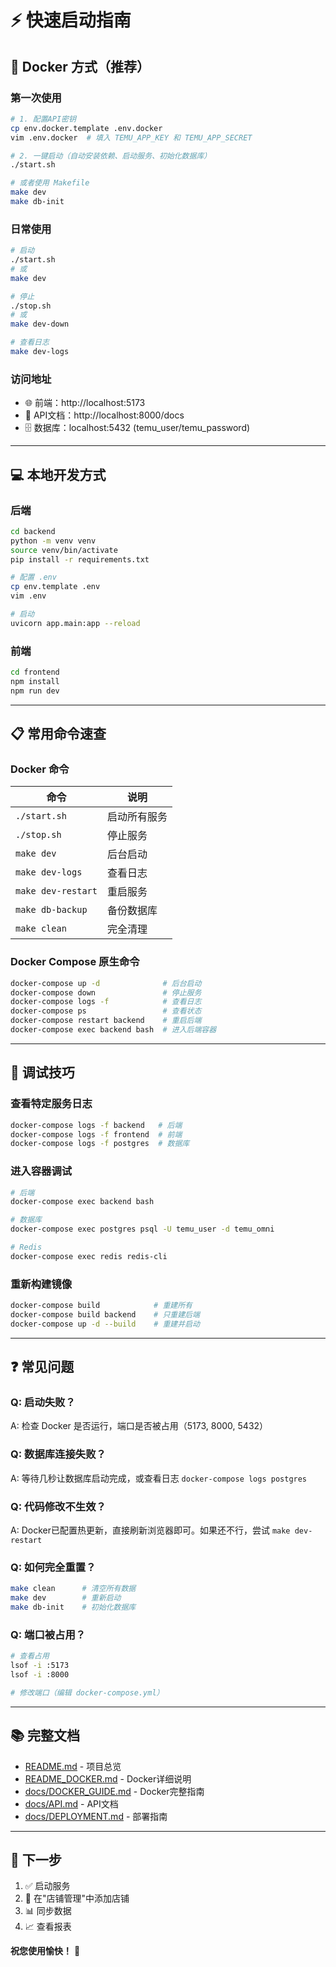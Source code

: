 # ⚡ 快速启动指南

## 🐳 Docker 方式（推荐）

### 第一次使用

```bash
# 1. 配置API密钥
cp env.docker.template .env.docker
vim .env.docker  # 填入 TEMU_APP_KEY 和 TEMU_APP_SECRET

# 2. 一键启动（自动安装依赖、启动服务、初始化数据库）
./start.sh

# 或者使用 Makefile
make dev
make db-init
```

### 日常使用

```bash
# 启动
./start.sh
# 或
make dev

# 停止
./stop.sh
# 或
make dev-down

# 查看日志
make dev-logs
```

### 访问地址

- 🌐 前端：http://localhost:5173
- 📡 API文档：http://localhost:8000/docs
- 🗄️ 数据库：localhost:5432 (temu_user/temu_password)

---

## 💻 本地开发方式

### 后端

```bash
cd backend
python -m venv venv
source venv/bin/activate
pip install -r requirements.txt

# 配置 .env
cp env.template .env
vim .env

# 启动
uvicorn app.main:app --reload
```

### 前端

```bash
cd frontend
npm install
npm run dev
```

---

## 📋 常用命令速查

### Docker 命令

| 命令 | 说明 |
|------|------|
| `./start.sh` | 启动所有服务 |
| `./stop.sh` | 停止服务 |
| `make dev` | 后台启动 |
| `make dev-logs` | 查看日志 |
| `make dev-restart` | 重启服务 |
| `make db-backup` | 备份数据库 |
| `make clean` | 完全清理 |

### Docker Compose 原生命令

```bash
docker-compose up -d              # 后台启动
docker-compose down               # 停止服务
docker-compose logs -f            # 查看日志
docker-compose ps                 # 查看状态
docker-compose restart backend    # 重启后端
docker-compose exec backend bash  # 进入后端容器
```

---

## 🔧 调试技巧

### 查看特定服务日志

```bash
docker-compose logs -f backend   # 后端
docker-compose logs -f frontend  # 前端
docker-compose logs -f postgres  # 数据库
```

### 进入容器调试

```bash
# 后端
docker-compose exec backend bash

# 数据库
docker-compose exec postgres psql -U temu_user -d temu_omni

# Redis
docker-compose exec redis redis-cli
```

### 重新构建镜像

```bash
docker-compose build            # 重建所有
docker-compose build backend    # 只重建后端
docker-compose up -d --build    # 重建并启动
```

---

## ❓ 常见问题

### Q: 启动失败？
A: 检查 Docker 是否运行，端口是否被占用（5173, 8000, 5432）

### Q: 数据库连接失败？
A: 等待几秒让数据库启动完成，或查看日志 `docker-compose logs postgres`

### Q: 代码修改不生效？
A: Docker已配置热更新，直接刷新浏览器即可。如果还不行，尝试 `make dev-restart`

### Q: 如何完全重置？
```bash
make clean      # 清空所有数据
make dev        # 重新启动
make db-init    # 初始化数据库
```

### Q: 端口被占用？
```bash
# 查看占用
lsof -i :5173
lsof -i :8000

# 修改端口（编辑 docker-compose.yml）
```

---

## 📚 完整文档

- [README.md](README.md) - 项目总览
- [README_DOCKER.md](README_DOCKER.md) - Docker详细说明
- [docs/DOCKER_GUIDE.md](docs/DOCKER_GUIDE.md) - Docker完整指南
- [docs/API.md](docs/API.md) - API文档
- [docs/DEPLOYMENT.md](docs/DEPLOYMENT.md) - 部署指南

---

## 🎯 下一步

1. ✅ 启动服务
2. 🔑 在"店铺管理"中添加店铺
3. 📊 同步数据
4. 📈 查看报表

**祝您使用愉快！** 🎉

